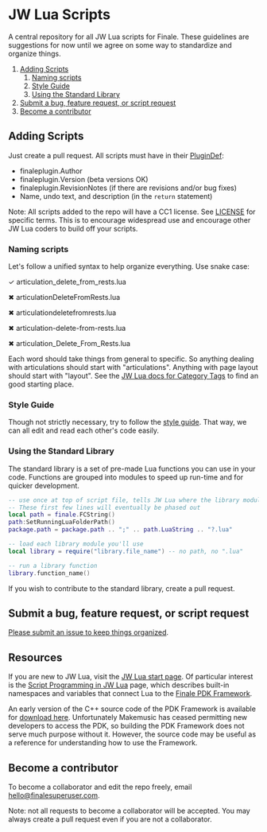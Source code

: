 # JW Lua Scripts

A central repository for all JW Lua scripts for Finale. These guidelines are suggestions for now until we agree on some way to standardize and organize things.

1. [Adding Scripts](#adding-scripts)
   1. [Naming scripts](#naming-scripts)
   2. [Style Guide](#style-guide)
   3. [Using the Standard Library](#using-the-standard-library)
2. [Submit a bug, feature request, or script request](#submit-a-bug-feature-request-or-script-request)
3. [Become a contributor](#become-a-contributor)

## Adding Scripts

Just create a pull request. All scripts must have in their [PluginDef](http://jwmusic.nu/jwplugins/wiki/doku.php?id=jwlua:development#connect_to_finale_jw_lua):

- finaleplugin.Author
- finaleplugin.Version (beta versions OK)
- finaleplugin.RevisionNotes (if there are revisions and/or bug fixes)
- Name, undo text, and description (in the `return` statement)

Note: All scripts added to the repo will have a CC1 license. See [LICENSE](https://github.com/Nick-Mazuk/jw-lua-scripts/blob/master/LICENSE) for specific terms. This is to encourage widespread use and encourage other JW Lua coders to build off your scripts.

### Naming scripts

Let's follow a unified syntax to help organize everything. Use snake case:

✓ articulation_delete_from_rests.lua

✖ articulationDeleteFromRests.lua

✖ articulationdeletefromrests.lua

✖ articulation-delete-from-rests.lua

✖ articulation_Delete_From_Rests.lua

Each word should take things from general to specific. So anything dealing with articulations should start with "articulations". Anything with page layout should start with "layout". See the [JW Lua docs for Category Tags](http://jwmusic.nu/jwplugins/wiki/doku.php?id=jwlua:finaleplugin_properties#categorytags_string) to find an good starting place.

### Style Guide

Though not strictly necessary, try to follow the [style guide](https://github.com/Nick-Mazuk/jw-lua-scripts/blob/master/Style%20Guide.md). That way, we can all edit and read each other's code easily.

### Using the Standard Library

The standard library is a set of pre-made Lua functions you can use in your code. Functions are grouped into modules to speed up run-time and for quicker development.

```lua
-- use once at top of script file, tells JW Lua where the library modules are saved
-- These first few lines will eventually be phased out
local path = finale.FCString()
path:SetRunningLuaFolderPath()
package.path = package.path .. ";" .. path.LuaString .. "?.lua"

-- load each library module you'll use
local library = require("library.file_name") -- no path, no ".lua"

-- run a library function
library.function_name()
```

If you wish to contribute to the standard library, create a pull request.

## Submit a bug, feature request, or script request

[Please submit an issue to keep things organized](https://github.com/Nick-Mazuk/jw-lua-scripts/issues/new/choose).

## Resources

If you are new to JW Lua, visit the [JW Lua start page](http://jwmusic.nu/jwplugins/wiki/doku.php?id=jw_lua). Of particular interest is the [Script Programming in JW Lua](http://jwmusic.nu/jwplugins/wiki/doku.php?id=jwlua:development) page, which describes built-in namespaces and variables that connect Lua to the [Finale PDK Framework](http://www.finaletips.nu/frameworkref/).

An early version of the C++ source code of the PDK Framework is available for [download here](http://finaletips.nu/index.php/download/category/21-plug-in-development). Unfortunately Makemusic has ceased permitting new developers to access the PDK, so building the PDK Framework does not serve much purpose without it. However, the source code may be useful as a reference for understanding how to use the Framework.

## Become a contributor

To become a collaborator and edit the repo freely, email hello@finalesuperuser.com.

Note: not all requests to become a collaborator will be accepted. You may always create a pull request even if you are not a collaborator.
